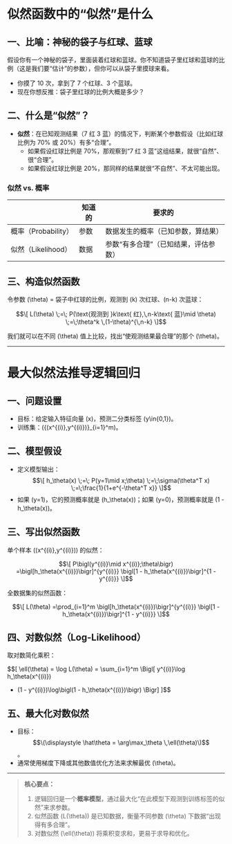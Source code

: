 # 似然函数中的“似然”是什么

## 一、比喻：神秘的袋子与红球、蓝球

假设你有一个神秘的袋子，里面装着红球和蓝球。你不知道袋子里红球和蓝球的比例（这是我们要“估计”的参数），但你可以从袋子里摸球来看。

- 你摸了 10 次，拿到了 7 个红球、3 个蓝球。  
- 现在你想反推：袋子里红球的比例大概是多少？

## 二、什么是“似然”？

- **似然**：在已知观测结果（7 红 3 蓝）的情况下，判断某个参数假设（比如红球比例为 70% 或 20%）有多“合理”。  
  - 如果假设红球比例是 70%，那观察到“7 红 3 蓝”这组结果，就很“自然”、很“合理”。  
  - 如果假设红球比例是 20%，那同样的结果就很“不自然”、不太可能出现。

### 似然 vs. 概率

|   | 知道的 | 要求的                      |
|---|--------|-----------------------------|
| 概率（Probability） | 参数   | 数据发生的概率（已知参数，算结果） |
| 似然（Likelihood）   | 数据   | 参数“有多合理”（已知结果，评估参数） |

## 三、构造似然函数

令参数 \(\theta\) = 袋子中红球的比例，观测到 \(k\) 次红球、\(n-k\) 次蓝球：

$$\[
L(\theta) \;=\; P(\text{观测到 }k\text{ 红},\,n-k\text{ 蓝}\mid \theta)
\;=\;\theta^k \,(1-\theta)^{\,n-k}
\]$$

我们就可以在不同 \(\theta\) 值上比较，找出“使观测结果最合理”的那个 \(\theta\)。

---

# 最大似然法推导逻辑回归

## 一、问题设置

- 目标：给定输入特征向量 \(x\)，预测二分类标签 \(y\in\{0,1\}\)。  
- 训练集：\(\{(x^{(i)},y^{(i)})\}_{i=1}^m\)。

## 二、模型假设

- 定义模型输出：  
  $$\[
  h_\theta(x) \;=\; P(y=1\mid x;\theta)
  \;=\;\sigma(\theta^T x)
  \;=\;\frac{1}{1+e^{-\theta^T x}}
  \]$$
- 如果 \(y=1\)，它的预测概率就是 \(h_\theta(x)\)；如果 \(y=0\)，预测概率就是 \(1 - h_\theta(x)\)。

## 三、写出似然函数

单个样本 \((x^{(i)},y^{(i)})\) 的似然：

$$\[
P\bigl(y^{(i)}\mid x^{(i)};\theta\bigr)
=\bigl[h_\theta(x^{(i)})\bigr]^{y^{(i)}}
\bigl[1 - h_\theta(x^{(i)})\bigr]^{1 - y^{(i)}}
\]$$

全数据集的似然函数：

$$\[
L(\theta)
=\prod_{i=1}^m
\bigl[h_\theta(x^{(i)})\bigr]^{y^{(i)}}
\bigl[1 - h_\theta(x^{(i)})\bigr]^{1 - y^{(i)}}
\]$$

## 四、对数似然（Log-Likelihood）

取对数简化乘积：

$$\[
\ell(\theta)
= \log L(\theta)
= \sum_{i=1}^m \Bigl[
    y^{(i)}\log h_\theta(x^{(i)})
  + (1 - y^{(i)})\log\bigl(1 - h_\theta(x^{(i)})\bigr)
  \Bigr] \]$$

## 五、最大化对数似然

- 目标：$$\(\displaystyle \hat\theta = \arg\max_\theta \,\ell(\theta)\)$$。  
- 通常使用梯度下降或其他数值优化方法来求解最优 \(\theta\)。

---

> **核心要点：**  
> 1. 逻辑回归是一个**概率模型**，通过最大化“在此模型下观测到训练标签的似然”来求参数。  
> 2. 似然函数 \(L(\theta)\) 是已知数据，衡量不同参数 \(\theta\) 下数据“出现得有多合理”。  
> 3. 对数似然 \(\ell(\theta)\) 将乘积变求和，更易于求导和优化。  
